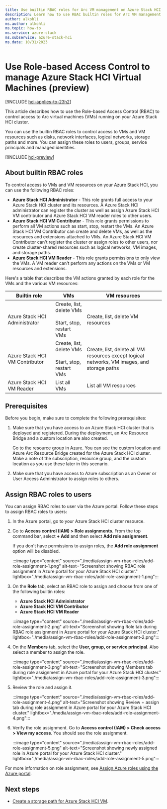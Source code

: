 ```yaml
---
title: Use builtin RBAC roles for Arc VM management on Azure Stack HCI (preview)
description: Learn how to use RBAC builtin roles for Arc VM management on Azure Stack HCI.(preview)
author: alkohli
ms.author: alkohli
ms.topic: how-to
ms.service: azure-stack
ms.subservice: azure-stack-hci
ms.date: 10/31/2023
---
```


# Use Role-based Access Control to manage Azure Stack HCI Virtual Machines (preview)

[!INCLUDE [hci-applies-to-23h2](../../includes/hci-applies-to-23h2.md)]

This article describes how to use the Role-based Access Control (RBAC) to control access to Arc virtual machines (VMs) running on your Azure Stack HCI cluster. 

You can use the builtin RBAC roles to control access to VMs and VM resources such as disks, network interfaces, logical networks, storage paths and more. You can assign these roles to users, groups, service principals and managed identities.


[!INCLUDE [hci-preview](../../includes/hci-preview.md)]

## About builtin RBAC roles

To control access to VMs and VM resources on your Azure Stack HCI, you can use the following RBAC roles: 

- **Azure Stack HCI Administrator** - This role grants full access to your Azure Stack HCI cluster and its resources. A Azure Stack HCI administrator can register the cluster as well as assign Azure Stack HCI VM contributor and Azure Stack HCI VM reader roles to other users.
- **Azure Stack HCI VM Contributor** - This role grants permissions to perform all VM actions such as start, stop, restart the VMs. An Azure Stack HCI VM Contributor can create and delete VMs, as well as the resources and extensions attached to VMs. An Azure Stack HCI VM Contributor can't register the cluster or assign roles to other users, nor create cluster-shared resources such as logical networks, VM images, and storage paths.
- **Azure Stack HCI VM Reader** - This role grants permissions to only view the VMs. A VM reader can't perform any actions on the VMs or VM resources and extensions.

Here's a table that describes the VM actions granted by each role for the VMs and the various VM resources:


|Builtin role  |VMs  |VM resources  |
|---------|---------|---------|
|Azure Stack HCI Administrator     |Create, list, delete VMs<br><br> Start, stop, restart VMs         |Create, list, delete VM resources         |
|Azure Stack HCI VM Contributor     |Create, list, delete VMs<br><br> Start, stop, restart VMs         |Create, list, delete all VM resources except logical networks, VM images, and storage paths         |
|Azure Stack HCI VM Reader    |List all VMs         |List all VM resources         |

 
## Prerequisites

Before you begin, make sure to complete the following prerequisites:

1. Make sure that you have access to an Azure Stack HCI cluster that is deployed and registered. During the deployment, an Arc Resource Bridge and a custom location are also created.
    
    Go to the resource group in Azure. You can see the custom location and Azure Arc Resource Bridge created for the Azure Stack HCI cluster. Make a note of the subscription, resource group, and the custom location as you use these later in this scenario.

1. Make sure that you have access to Azure subscription as an Owner or User Access Administrator to assign roles to others.

## Assign RBAC roles to users

You can assign RBAC roles to user via the Azure portal. Follow these steps to assign RBAC roles to users:

1. In the Azure portal, go to your Azure Stack HCI cluster resource.

1. Go to **Access control (IAM) > Role assignments**. From the top command bar, select **+ Add** and then select **Add role assignment**.

    If you don't have permissions to assign roles, the **Add role assignment** option will be disabled.

    :::image type="content" source="./media/assign-vm-rbac-roles/add-role-assignment-1.png" alt-text="Screenshot showing RBAC role assignment in Azure portal for your Azure Stack HCI cluster." lightbox="./media/assign-vm-rbac-roles/add-role-assignment-1.png":::

1. On the **Role** tab, select an RBAC role to assign and choose from one of the following builtin roles:

    - **Azure Stack HCI Administrator**
    - **Azure Stack HCI VM Contributor**
    - **Azure Stack HCI VM Reader**

    :::image type="content" source="./media/assign-vm-rbac-roles/add-role-assignment-2.png" alt-text="Screenshot showing Role tab during RBAC role assignment in Azure portal for your Azure Stack HCI cluster." lightbox="./media/assign-vm-rbac-roles/add-role-assignment-2.png":::

1. On the **Members** tab, select the **User, group, or service principal**. Also select a member to assign the role.

    :::image type="content" source="./media/assign-vm-rbac-roles/add-role-assignment-3.png" alt-text="Screenshot showing Members tab during role assignment in Azure portal for your Azure Stack HCI cluster." lightbox="./media/assign-vm-rbac-roles/add-role-assignment-3.png":::

1. Review the role and assign it.

    :::image type="content" source="./media/assign-vm-rbac-roles/add-role-assignment-4.png" alt-text="Screenshot showing Review + assign tab during role assignment in Azure portal for your Azure Stack HCI cluster." lightbox="./media/assign-vm-rbac-roles/add-role-assignment-4.png":::

1. Verify the role assignment. Go to **Access control (IAM) > Check access > View my access**. You should see the role assignment.

    :::image type="content" source="./media/assign-vm-rbac-roles/add-role-assignment-5.png" alt-text="Screenshot showing newly assigned role in Azure portal for your Azure Stack HCI cluster." lightbox="./media/assign-vm-rbac-roles/add-role-assignment-5.png":::

For more information on role assignment, see [Assign Azure roles using the Azure portal](/azure/role-based-access-control/role-assignments-portal).

## Next steps

- [Create a storage path for Azure Stack HCI VM](./create-storage-path.md).